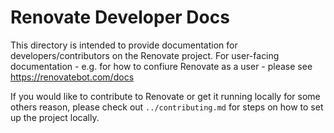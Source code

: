# Renovate Developer Docs

This directory is intended to provide documentation for developers/contributors on the Renovate project. For user-facing documentation - e.g. for how to confiure Renovate as a user - please see https://renovatebot.com/docs

If you would like to contribute to Renovate or get it running locally for some others reason, please check out `../contributing.md` for steps on how to set up the project locally.
